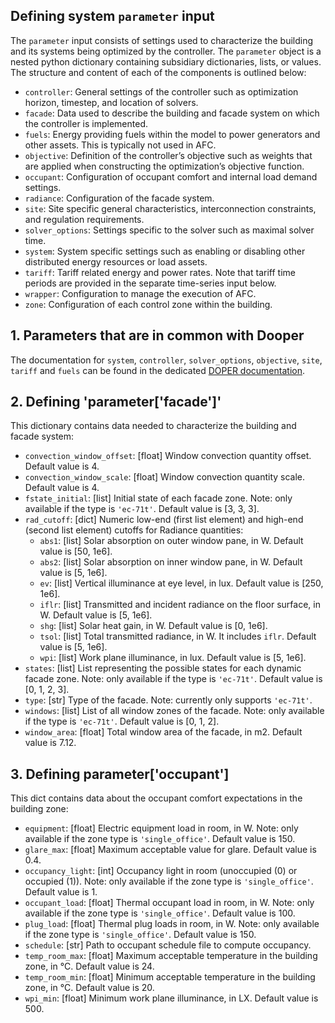 ## Defining system `parameter` input

The `parameter` input consists of settings used to characterize the building and its systems being optimized by the controller. The `parameter` object is a nested python dictionary containing subsidiary dictionaries, lists, or values. The structure and content of each of the components is outlined below:
- `controller`: General settings of the controller such as optimization horizon, timestep, and location of solvers.
- `facade`: Data used to describe the building and facade system on which the controller is implemented.
- `fuels`: Energy providing fuels within the model to power generators and other assets. This is typically not used in AFC.
- `objective`: Definition of the controller’s objective such as weights that are applied when constructing the optimization’s objective function.
- `occupant`: Configuration of occupant comfort and internal load demand settings.
- `radiance`: Configuration of the facade system.
- `site`: Site specific general characteristics, interconnection constraints, and regulation requirements.
- `solver_options`: Settings specific to the solver such as maximal solver time.
- `system`: System specific settings such as enabling or disabling other distributed energy resources or load assets.
- `tariff`: Tariff related energy and power rates. Note that tariff time periods are provided in the separate time-series input below.
- `wrapper`: Configuration to manage the execution of AFC.
- `zone`: Configuration of each control zone within the building.

## 1. Parameters that are in common with Dooper
The documentation for `system`, `controller`, `solver_options`, `objective`, `site`, `tariff` and `fuels` can be found in the dedicated [DOPER documentation](https://github.com/LBNL-ETA/DOPER/blob/master/docs/parameter.md).

## 2. Defining 'parameter['facade']'
This dictionary contains data needed to characterize the building and facade system:
- `convection_window_offset`: [float] Window convection quantity offset. Default value is 4.
- `convection_window_scale`: [float] Window convection quantity scale. Default value is 4.
- `fstate_initial`: [list] Initial state of each facade zone. Note: only available if the type is `'ec-71t'`. Default value is [3, 3, 3].
- `rad_cutoff`: [dict] Numeric low-end (first list element) and high-end (second list element) cutoffs for Radiance quantities:
  - `abs1`: [list] Solar absorption on outer window pane, in W. Default value is [50, 1e6].
  - `abs2`: [list] Solar absorption on inner window pane, in W. Default value is [5, 1e6].
  - `ev`: [list] Vertical illuminance at eye level, in lux. Default value is [250, 1e6].
  - `iflr`: [list] Transmitted and incident radiance on the floor surface, in W. Default value is [5, 1e6].
  - `shg`: [list] Solar heat gain, in W. Default value is [0, 1e6].
  - `tsol`: [list] Total transmitted radiance, in W. It includes `iflr`. Default value is [5, 1e6].
  - `wpi`: [list] Work plane illuminance, in lux. Default value is [5, 1e6].
- `states`: [list] List representing the possible states for each dynamic facade zone. Note: only available if the type is `'ec-71t'`. Default value is [0, 1, 2, 3].
- `type`: [str] Type of the facade. Note: currently only supports `'ec-71t'`.
- `windows`: [list] List of all window zones of the facade. Note: only available if the type is `'ec-71t'`. Default value is [0, 1, 2].
- `window_area`: [float] Total window area of the facade, in m2. Default value is 7.12.

## 3. Defining parameter['occupant']
This dict contains data about the occupant comfort expectations in the building zone:
- `equipment`: [float] Electric equipment load in room, in W. Note: only available if the zone type is `'single_office'`. Default value is 150.
- `glare_max`: [float] Maximum acceptable value for glare. Default value is 0.4.
- `occupancy_light`: [int] Occupancy light in room (unoccupied (0) or occupied (1)). Note: only available if the zone type is `'single_office'`. Default value is 1.
- `occupant_load`: [float] Thermal occupant load in room, in W. Note: only available if the zone type is `'single_office'`. Default value is 100.
- `plug_load`: [float] Thermal plug loads in room, in W. Note: only available if the zone type is `'single_office'`. Default value is 150.
- `schedule`: [str] Path to occupant schedule file to compute occupancy. 
- `temp_room_max`: [float] Maximum acceptable temperature in the building zone, in °C. Default value is 24.
- `temp_room_min`: [float] Minimum acceptable temperature in the building zone, in °C. Default value is 20.
- `wpi_min`: [float] Minimum work plane illuminance, in LX. Default value is 500.




